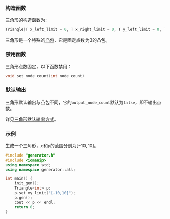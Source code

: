 ### 构造函数

三角形的构造函数为:

```cpp
Triangle(T x_left_limit = 0, T x_right_limit = 0, T y_left_limit = 0, T y_right_limit = 0)
```

三角形是一个特殊的[凸包](/user/rand_geometry/convex_hull.md)，它是固定点数为$3$的凸包。

### 禁用函数

三角形点数固定，以下函数禁用：

```cpp
void set_node_count(int node_count)
```

### 默认输出

三角形默认输出与凸包不同，它的`output_node_count`默认为`false`，即不输出点数。

详见[三角形默认输出方式](/user/rand_geometry/basic_geometry.md#特例triangle)。

### 示例

生成一个三角形，$x$和$y$的范围分别为$[-10, 10]$。

```cpp
#include "generator.h"
#include <iomanip>
using namespace std;
using namespace generator::all;

int main() {
    init_gen();
    Triangle<int> p;
    p.set_xy_limit("[-10,10]");
    p.gen();
    cout << p << endl;
    return 0;
}
```